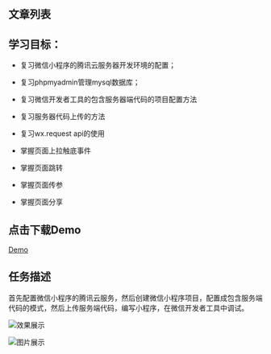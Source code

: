 
## 文章列表

## 学习目标：

- 复习微信小程序的腾讯云服务器开发环境的配置；
- 复习phpmyadmin管理mysql数据库；
- 复习微信开发者工具的包含服务器端代码的项目配置方法
- 复习服务器代码上传的方法
- 复习wx.request api的使用

- 掌握页面上拉触底事件
- 掌握页面跳转
- 掌握页面传参
- 掌握页面分享

## 点击下载Demo

[Demo](https://coding.net/api/project/3392798/files/4060122/download)

## 任务描述

首先配置微信小程序的腾讯云服务，然后创建微信小程序项目，配置成包含服务端代码的模式，然后上传服务端代码，编写小程序，在微信开发者工具中调试。

![效果展示](https://dn-coding-net-production-file.qbox.me/184fbf80-8e44-11e8-a021-63402469d65d.png?e=1532332007&token=goE9CtaiT5YaIP6ZQ1nAafd_C1Z_H2gVP8AwuC-5:j5mtDn8Q9R5YImCdNZoXQZz5Rrs=)

![图片展示](https://dn-coding-net-production-file.qbox.me/185082d0-8e44-11e8-a021-63402469d65d.png?attname=6.png&e=1532332004&token=goE9CtaiT5YaIP6ZQ1nAafd_C1Z_H2gVP8AwuC-5:pcx7yPwXkVX4n_OdSd9wC0b_WIc=)
